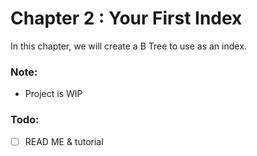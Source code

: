 
# Chapter 2 : Your First Index

In this chapter, we will create a B Tree to use as an index.

### Note:
- Project is WIP

### Todo:
- [ ] READ ME & tutorial
